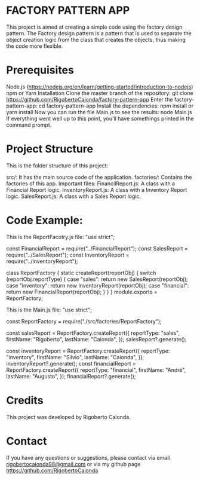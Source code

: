 # FACTORY PATTERN APP
This project is aimed at creating a simple code using the factory design pattern.
The Factory design pattern is a pattern that is used to separate the object creation logic from the class that creates the objects, thus making the code more flexible.

# Prerequisites
Node.js (https://nodejs.org/en/learn/getting-started/introduction-to-nodejs)
npm or Yarn
Installation
Clone the master branch of the repository:
git clone https://github.com/RigobertoCaionda/factory-pattern-app
Enter the factory-pattern-app:
cd factory-pattern-app
Install the dependencies:
npm install or yarn install
Now you can run the file Main.js to see the results:
node Main.js
If everything went well up to this point, you'll have somethings printed in the command prompt.

# Project Structure
This is the folder structure of this project:

src/: It has the main source code of the application.
factories/: Contains the factories of this app. 
Important files:
FinancilReport.js: A class with a Financial Report logic.
InventoryReport.js: A class with a Inventory Report logic.
SalesReport.js: A class with a Sales Report logic.

# Code Example:
This is the ReportFacotry.js file:
"use strict";

const FinancialReport = require("../FinancialReport");
const SalesReport = require("../SalesReport");
const InventoryReport = require("../InventoryReport");

class ReportFactory {
  static createReport(reportObj) {
    switch (reportObj.reportType) {
      case "sales":
        return new SalesReport(reportObj);
      case "inventory":
        return new InventoryReport(reportObj);
      case "financial":
        return new FinancialReport(reportObj);
    }
  }
}
module.exports = ReportFactory;

This is the Main.js file:
"use strict";

const ReportFactory = require("./src/factories/ReportFactory");

const salesReport = ReportFactory.createReport({
  reportType: "sales",
  firstName: "Rigoberto",
  lastName: "Caionda",
});
salesReport?.generate();

const inventoryReport = ReportFactory.createReport({
  reportType: "inventory",
  firstName: "Silvio",
  lastName: "Caionda",
});
inventoryReport?.generate();
const financialReport = ReportFactory.createReport({
  reportType: "financial",
  firstName: "André",
  lastName: "Augusto",
});
financialReport?.generate();


# Credits
This project was developed by Rigoberto Caionda.

# Contact
If you have any questions or suggestions, please contact via email rigobertocaionda98@gmail.com or via my github page https://github.com/RigobertoCaionda
